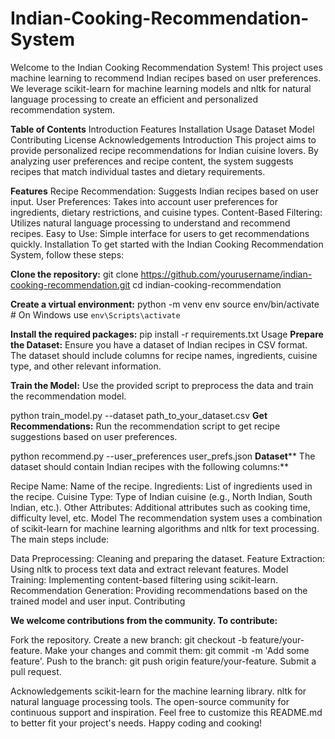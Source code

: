 # Indian-Cooking-Recommendation-System

Welcome to the Indian Cooking Recommendation System! This project uses machine learning to recommend Indian recipes based on user preferences. We leverage scikit-learn for machine learning models and nltk for natural language processing to create an efficient and personalized recommendation system.

**Table of Contents**
Introduction
Features
Installation
Usage
Dataset
Model
Contributing
License
Acknowledgements
Introduction
This project aims to provide personalized recipe recommendations for Indian cuisine lovers. By analyzing user preferences and recipe content, the system suggests recipes that match individual tastes and dietary requirements.

**Features**
Recipe Recommendation: Suggests Indian recipes based on user input.
User Preferences: Takes into account user preferences for ingredients, dietary restrictions, and cuisine types.
Content-Based Filtering: Utilizes natural language processing to understand and recommend recipes.
Easy to Use: Simple interface for users to get recommendations quickly.
Installation
To get started with the Indian Cooking Recommendation System, follow these steps:

**Clone the repository:**
git clone https://github.com/yourusername/indian-cooking-recommendation.git
cd indian-cooking-recommendation

**Create a virtual environment:**
python -m venv env
source env/bin/activate  # On Windows use `env\Scripts\activate`

**Install the required packages:**
pip install -r requirements.txt
Usage
**Prepare the Dataset:**
Ensure you have a dataset of Indian recipes in CSV format. The dataset should include columns for recipe names, ingredients, cuisine type, and other relevant information.

**Train the Model:**
Use the provided script to preprocess the data and train the recommendation model.

python train_model.py --dataset path_to_your_dataset.csv
**Get Recommendations:**
Run the recommendation script to get recipe suggestions based on user preferences.

python recommend.py --user_preferences user_prefs.json
**Dataset****
The dataset should contain Indian recipes with the following columns:**

Recipe Name: Name of the recipe.
Ingredients: List of ingredients used in the recipe.
Cuisine Type: Type of Indian cuisine (e.g., North Indian, South Indian, etc.).
Other Attributes: Additional attributes such as cooking time, difficulty level, etc.
Model
The recommendation system uses a combination of scikit-learn for machine learning algorithms and nltk for text processing. The main steps include:

Data Preprocessing: Cleaning and preparing the dataset.
Feature Extraction: Using nltk to process text data and extract relevant features.
Model Training: Implementing content-based filtering using scikit-learn.
Recommendation Generation: Providing recommendations based on the trained model and user input.
Contributing

**We welcome contributions from the community. To contribute:**

Fork the repository.
Create a new branch: git checkout -b feature/your-feature.
Make your changes and commit them: git commit -m 'Add some feature'.
Push to the branch: git push origin feature/your-feature.
Submit a pull request.

Acknowledgements
scikit-learn for the machine learning library.
nltk for natural language processing tools.
The open-source community for continuous support and inspiration.
Feel free to customize this README.md to better fit your project's needs. Happy coding and cooking!
